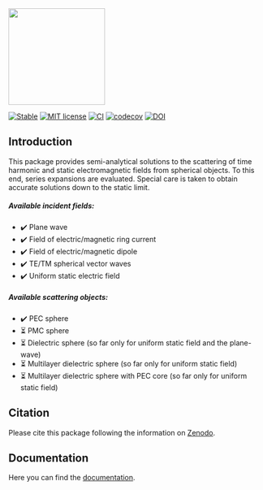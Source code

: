 
<picture>
  <source media="(prefers-color-scheme: dark)" srcset="docs/src/assets/logo_Scat_README_white.svg" height="190">
  <source media="(prefers-color-scheme: light)" srcset="docs/src/assets/logo_Scat_README.svg" height="190">
  <img alt="" src="" height="190">
</picture>

[![Stable](https://img.shields.io/badge/docs-stable-blue.svg)](https://hobezwe.github.io/SphericalScattering.jl/dev/)
[![MIT license](https://img.shields.io/badge/License-MIT-blue.svg)](https://github.com/HoBeZwe/SphericalScattering.jl/blob/master/LICENSE)
[![CI](https://github.com/HoBeZwe/SphericalScattering.jl/actions/workflows/CI.yml/badge.svg?branch=master)](https://github.com/HoBeZwe/SphericalScattering.jl/actions/workflows/CI.yml)
[![codecov](https://codecov.io/gh/HoBeZwe/SphericalScattering.jl/branch/master/graph/badge.svg?token=4F9NUNRC1K)](https://codecov.io/gh/HoBeZwe/SphericalScattering.jl)
[![DOI](https://zenodo.org/badge/375493054.svg)](https://zenodo.org/badge/latestdoi/375493054)

## Introduction

This package provides semi-analytical solutions to the scattering of time harmonic and static electromagnetic fields from spherical objects. 
To this end, series expansions are evaluated. Special care is taken to obtain accurate solutions down to the static limit.



##### Available incident fields:
- :heavy_check_mark: Plane wave
- :heavy_check_mark: Field of electric/magnetic ring current
- :heavy_check_mark: Field of electric/magnetic dipole
- :heavy_check_mark: TE/TM spherical vector waves
- :heavy_check_mark: Uniform static electric field

##### Available scattering objects:
- :heavy_check_mark: PEC sphere
- :hourglass_flowing_sand: PMC sphere
- :hourglass_flowing_sand: Dielectric sphere (so far only for uniform static field and the plane-wave)
- :hourglass_flowing_sand: Multilayer dielectric sphere (so far only for uniform static field)
- :hourglass_flowing_sand: Multilayer dielectric sphere with PEC core (so far only for uniform static field)


## Citation

Please cite this package following the information on [Zenodo](https://zenodo.org/badge/latestdoi/375493054).


## Documentation

Here you can find the [documentation](https://hobezwe.github.io/SphericalScattering.jl/dev/).